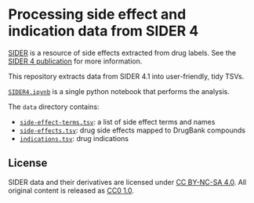 # Processing side effect and indication data from SIDER 4

[SIDER](http://sideeffects.embl.de/ "SIDER Homepage: Side Effect Resource") is a resource of side effects extracted from drug labels. See the [SIDER 4 publication](https://doi.org/10.1093/nar/gkv1075 "The SIDER database of drugs and side effects") for more information.

This repository extracts data from SIDER 4.1 into user-friendly, tidy TSVs.

[`SIDER4.ipynb`](SIDER4.ipynb) is a single python notebook that performs the analysis.

The `data` directory contains:

+ [`side-effect-terms.tsv`](data/side-effect-terms.tsv): a list of side effect terms and names
+ [`side-effects.tsv`](data/side-effects.tsv): drug side effects mapped to DrugBank compounds
+ [`indications.tsv`](data/indications.tsv): drug indications

## License

SIDER data and their derivatives are licensed under [CC BY-NC-SA 4.0](http://creativecommons.org/licenses/by-nc-sa/4.0/ "Attribution-NonCommercial-ShareAlike 4.0 International"). All original content is released as [CC0 1.0](https://creativecommons.org/publicdomain/zero/1.0/ "Public Domain Dedication").

